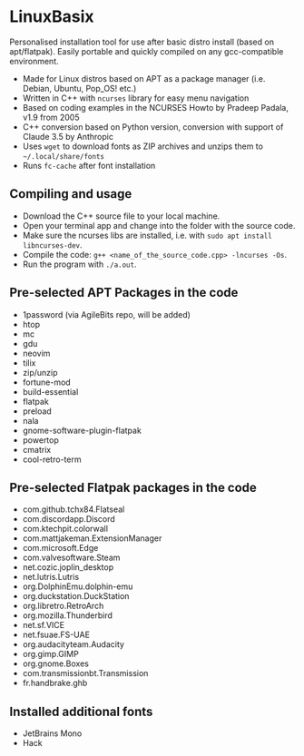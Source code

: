 # LinuxBasix
Personalised installation tool for use after basic distro install (based on apt/flatpak). Easily portable and quickly compiled on any gcc-compatible environment.

+ Made for Linux distros based on APT as a package manager (i.e. Debian, Ubuntu, Pop_OS! etc.)
+ Written in C++ with `ncurses` library for easy menu navigation
+ Based on coding examples in the NCURSES Howto by Pradeep Padala, v1.9 from 2005
+ C++ conversion based on Python version, conversion with support of Claude 3.5 by Anthropic
+ Uses `wget` to download fonts as ZIP archives and unzips them to `~/.local/share/fonts`
+ Runs `fc-cache` after font installation

## Compiling and usage

+ Download the C++ source file to your local machine.
+ Open your terminal app and change into the folder with the source code.
+ Make sure the ncurses libs are installed, i.e. with `sudo apt install libncurses-dev`. 
+ Compile the code: `g++ <name_of_the_source_code.cpp> -lncurses -Os`.
+ Run the program with `./a.out`.

## Pre-selected APT Packages in the code

+ 1password (via AgileBits repo, will be added)
+ htop
+ mc
+ gdu
+ neovim
+ tilix
+ zip/unzip
+ fortune-mod
+ build-essential
+ flatpak
+ preload
+ nala
+ gnome-software-plugin-flatpak
+ powertop
+ cmatrix
+ cool-retro-term

## Pre-selected Flatpak packages in the code

+ com.github.tchx84.Flatseal
+ com.discordapp.Discord
+ com.ktechpit.colorwall
+ com.mattjakeman.ExtensionManager
+ com.microsoft.Edge
+ com.valvesoftware.Steam
+ net.cozic.joplin_desktop
+ net.lutris.Lutris
+ org.DolphinEmu.dolphin-emu
+ org.duckstation.DuckStation
+ org.libretro.RetroArch
+ org.mozilla.Thunderbird
+ net.sf.VICE
+ net.fsuae.FS-UAE
+ org.audacityteam.Audacity
+ org.gimp.GIMP
+ org.gnome.Boxes
+ com.transmissionbt.Transmission
+ fr.handbrake.ghb

## Installed additional fonts

+ JetBrains Mono
+ Hack

